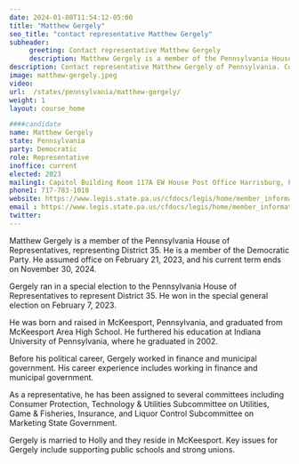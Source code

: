 ```yaml
---
date: 2024-01-08T11:54:12-05:00
title: "Matthew Gergely"
seo_title: "contact representative Matthew Gergely"
subheader:
     greeting: Contact representative Matthew Gergely
     description: Matthew Gergely is a member of the Pennsylvania House of Representatives, representing District 35. He is a member of the Democratic Party. He assumed office on February 21, 2023, and his current term ends on November 30, 2024.
description: Contact representative Matthew Gergely of Pennsylvania. Contact information for Matthew Gergely includes email address, phone number, and mailing address.
image: matthew-gergely.jpeg
video:
url:  /states/pennsylvania/matthew-gergely/
weight: 1
layout: course_home

####candidate
name: Matthew Gergely
state: Pennsylvania
party: Democratic
role: Representative
inoffice: current
elected: 2023
mailing1: Capitol Building Room 117A EW House Post Office Harrisburg, PA 17120
phone1: 717-783-1018
website: https://www.legis.state.pa.us/cfdocs/legis/home/member_information/House_bio.cfm?id=2013/
email : https://www.legis.state.pa.us/cfdocs/legis/home/member_information/House_bio.cfm?id=2013/
twitter:
---
```


Matthew Gergely is a member of the Pennsylvania House of Representatives, representing District 35. He is a member of the Democratic Party. He assumed office on February 21, 2023, and his current term ends on November 30, 2024.

Gergely ran in a special election to the Pennsylvania House of Representatives to represent District 35. He won in the special general election on February 7, 2023.

He was born and raised in McKeesport, Pennsylvania, and graduated from McKeesport Area High School. He furthered his education at Indiana University of Pennsylvania, where he graduated in 2002.

Before his political career, Gergely worked in finance and municipal government. His career experience includes working in finance and municipal government.

As a representative, he has been assigned to several committees including Consumer Protection, Technology & Utilities Subcommittee on Utilities, Game & Fisheries, Insurance, and Liquor Control Subcommittee on Marketing State Government.

Gergely is married to Holly and they reside in McKeesport. Key issues for Gergely include supporting public schools and strong unions.
